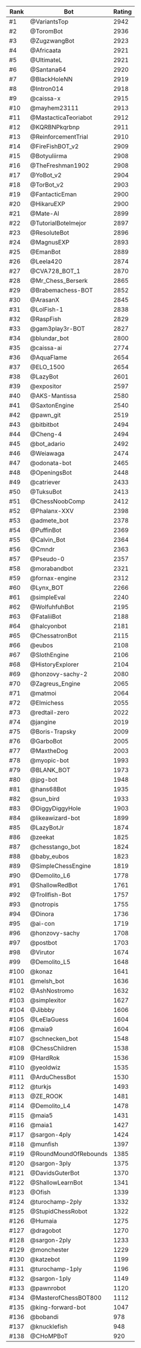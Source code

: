 Rank|Bot|Rating
---|---|---
#1|@VariantsTop|2942
#2|@ToromBot|2936
#3|@ZugzwangBot|2923
#4|@Africaata|2921
#5|@UltimateL|2921
#6|@Santana64|2920
#7|@BlackHoleNN|2919
#8|@Intron014|2918
#9|@caissa-x|2915
#10|@mayhem23111|2913
#11|@MastacticaTeoriabot|2912
#12|@KQRBNPkqrbnp|2911
#13|@ReinforcementTrial|2910
#14|@FireFishBOT_v2|2909
#15|@Botyuliirma|2908
#16|@TheFreshman1902|2908
#17|@YoBot_v2|2904
#18|@TorBot_v2|2903
#19|@FantacticEman|2900
#20|@HikaruEXP|2900
#21|@Mate-AI|2899
#22|@TutorialBotelmejor|2897
#23|@ResoluteBot|2896
#24|@MagnusEXP|2893
#25|@EmanBot|2889
#26|@Leela420|2874
#27|@CVA728_BOT_1|2870
#28|@Mr_Chess_Berserk|2865
#29|@Brabemachess-BOT|2852
#30|@ArasanX|2845
#31|@LolFish-1|2838
#32|@RaspFish|2829
#33|@gam3play3r-BOT|2827
#34|@blundar_bot|2800
#35|@caissa-ai|2774
#36|@AquaFlame|2654
#37|@ELO_1500|2654
#38|@LazyBot|2601
#39|@expositor|2597
#40|@AKS-Mantissa|2580
#41|@SaxtonEngine|2540
#42|@pawn_git|2519
#43|@bitbitbot|2494
#44|@Cheng-4|2494
#45|@bot_adario|2492
#46|@Weiawaga|2474
#47|@odonata-bot|2465
#48|@OpeningsBot|2448
#49|@catriever|2433
#50|@TuksuBot|2413
#51|@ChessNoobComp|2412
#52|@Phalanx-XXV|2398
#53|@admete_bot|2378
#54|@PuffinBot|2369
#55|@Calvin_Bot|2364
#56|@Cmndr|2363
#57|@Pseudo-0|2357
#58|@morabandbot|2321
#59|@fornax-engine|2312
#60|@Lynx_BOT|2266
#61|@simpleEval|2240
#62|@WolfuhfuhBot|2195
#63|@FataliiBot|2188
#64|@halcyonbot|2181
#65|@ChessatronBot|2115
#66|@eubos|2108
#67|@SlothEngine|2106
#68|@HistoryExplorer|2104
#69|@honzovy-sachy-2|2080
#70|@Zagreus_Engine|2065
#71|@matmoi|2064
#72|@Elmichess|2055
#73|@redtail-zero|2022
#74|@jangine|2019
#75|@Boris-Trapsky|2009
#76|@GarboBot|2005
#77|@MaxtheDog|2003
#78|@myopic-bot|1993
#79|@BLANK_BOT|1973
#80|@jpg-bot|1948
#81|@hans68Bot|1935
#82|@sun_bird|1933
#83|@DiggyDiggyHole|1903
#84|@likeawizard-bot|1899
#85|@LazyBotJr|1874
#86|@zeekat|1825
#87|@chesstango_bot|1824
#88|@baby_eubos|1823
#89|@SimpleChessEngine|1819
#90|@Demolito_L6|1778
#91|@ShallowRedBot|1761
#92|@Trollfish-Bot|1757
#93|@notropis|1755
#94|@Dinora|1736
#95|@ai-con|1719
#96|@honzovy-sachy|1708
#97|@postbot|1703
#98|@Virutor|1674
#99|@Demolito_L5|1648
#100|@konaz|1641
#101|@melsh_bot|1636
#102|@AshNostromo|1632
#103|@simplexitor|1627
#104|@Jibbby|1606
#105|@LeElaGuess|1604
#106|@maia9|1604
#107|@schnecken_bot|1548
#108|@ChessChildren|1538
#109|@HardRok|1536
#110|@yeoldwiz|1535
#111|@ArduChessBot|1530
#112|@turkjs|1493
#113|@ZE_ROOK|1481
#114|@Demolito_L4|1478
#115|@maia5|1431
#116|@maia1|1427
#117|@sargon-4ply|1424
#118|@munfish|1397
#119|@RoundMoundOfRebounds|1385
#120|@sargon-3ply|1375
#121|@DavidsGuterBot|1370
#122|@ShallowLearnBot|1341
#123|@Ofish|1339
#124|@turochamp-2ply|1332
#125|@StupidChessRobot|1322
#126|@Humaia|1275
#127|@dragobot|1270
#128|@sargon-2ply|1233
#129|@monchester|1229
#130|@katzebot|1199
#131|@turochamp-1ply|1196
#132|@sargon-1ply|1149
#133|@pawnrobot|1120
#134|@MasterofChessBOT800|1112
#135|@king-forward-bot|1047
#136|@bobandi|978
#137|@knucklefish|948
#138|@CHoMPBoT|920
